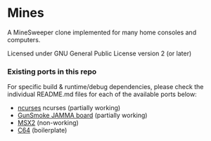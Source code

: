# Mines
A MineSweeper clone implemented for many home consoles and computers.

Licensed under GNU General Public License version 2 (or later)

### Existing ports in this repo

For specific build & runtime/debug dependencies, please check the individual README.md files for each of the available ports below:

- [ncurses](platforms/ncurses/README.md) ncurses (partially working)
- [GunSmoke JAMMA board](platforms/gunsmoke/README.md) (partially working)
- [MSX2](platforms/msx2/README.md) (non-working)
- [C64](platforms/c64/README.md) (boilerplate)

